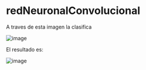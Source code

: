 # redNeuronalConvolucional

A traves de esta imagen la clasifica

![image](https://github.com/WilsonG08/redNeuronalConvolucional/assets/117754219/660d2565-9145-4cf1-9046-557abd58fdee)

El resultado es:

![image](https://github.com/WilsonG08/redNeuronalConvolucional/assets/117754219/60b06589-8241-4371-a35b-800412d2bcc9)

